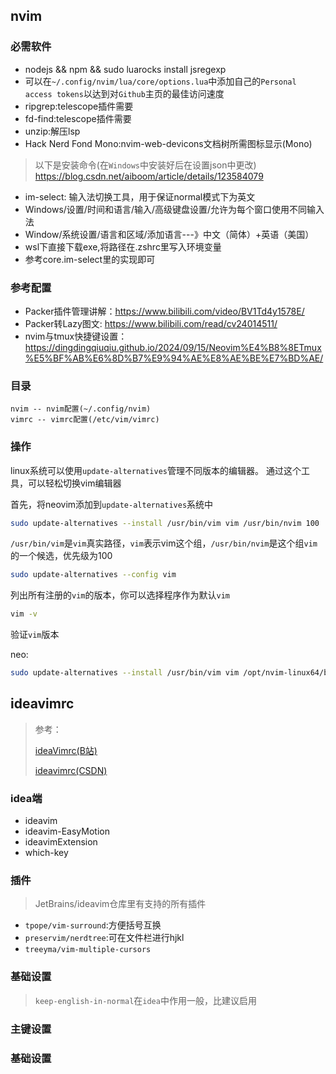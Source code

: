 ## nvim
### 必需软件
- nodejs && npm && sudo luarocks install jsregexp
- 可以在`~/.config/nvim/lua/core/options.lua`中添加自己的`Personal access tokens`以达到对`Github`主页的最佳访问速度
- ripgrep:telescope插件需要
- fd-find:telescope插件需要
- unzip:解压lsp
- Hack Nerd Fond Mono:nvim-web-devicons文档树所需图标显示(Mono) 

> 以下是安装命令(在`Windows`中安装好后在设置json中更改)
> https://blog.csdn.net/aiboom/article/details/123584079

- im-select: 输入法切换工具，用于保证normal模式下为英文
- Windows/设置/时间和语言/输入/高级键盘设置/允许为每个窗口使用不同输入法
- Window/系统设置/语言和区域/添加语言---》中文（简体）+英语（美国）
- wsl下直接下载exe,将路径在.zshrc里写入环境变量
- 参考core.im-select里的实现即可

### 参考配置

- Packer插件管理讲解：https://www.bilibili.com/video/BV1Td4y1578E/
- Packer转Lazy图文:   https://www.bilibili.com/read/cv24014511/
- nvim与tmux快捷键设置： https://dingdingqiuqiu.github.io/2024/09/15/Neovim%E4%B8%8ETmux%E5%BF%AB%E6%8D%B7%E9%94%AE%E8%AE%BE%E7%BD%AE/

### 目录
```
nvim -- nvim配置(~/.config/nvim)
vimrc -- vimrc配置(/etc/vim/vimrc)
```

### 操作
linux系统可以使用`update-alternatives`管理不同版本的编辑器。
通过这个工具，可以轻松切换vim编辑器

首先，将neovim添加到`update-alternatives`系统中
```bash
sudo update-alternatives --install /usr/bin/vim vim /usr/bin/nvim 100
```

`/usr/bin/vim`是`vim`真实路径，`vim`表示vim这个组，`/usr/bin/nvim`是这个组`vim`的一个候选，优先级为100


```bash
sudo update-alternatives --config vim
```

列出所有注册的`vim`的版本，你可以选择程序作为默认`vim`

```bash
vim -v
```

验证`vim`版本

neo:

```bash
sudo update-alternatives --install /usr/bin/vim vim /opt/nvim-linux64/bin/nvim 120
```
## ideavimrc

> 参考：
>
> [ideaVimrc(B站)](https://www.bilibili.com/video/BV115411X7i4/?p=6&spm_id_from=pageDriver)
>
> [ideavimrc(CSDN)](https://blog.csdn.net/leivzy/article/details/132001375)

### idea端
- ideavim 
- ideavim-EasyMotion
- ideavimExtension
- which-key

### 插件
> JetBrains/ideavim仓库里有支持的所有插件
- `tpope/vim-surround`:方便括号互换
- `preservim/nerdtree`:可在文件栏进行hjkl
- `treeyma/vim-multiple-cursors`

### 基础设置
> `keep-english-in-normal`在`idea`中作用一般，比建议启用

### 主键设置


### 基础设置

## 























